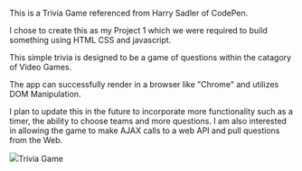 This is a Trivia Game referenced from Harry Sadler of CodePen.

I chose to create this as my Project 1 which we were required to build something using HTML CSS and javascript.

This simple trivia is designed to be a game of questions within the catagory of Video Games.

The app can successfully render in a browser like "Chrome" and utilizes DOM Manipulation.

I plan to update this in the future to incorporate more functionality such as a timer, the ability to choose teams and more questions. I am also interested in allowing the game to make AJAX calls to a web API and pull questions from the Web.

<img src="project1/screenshot.png">Trivia Game
